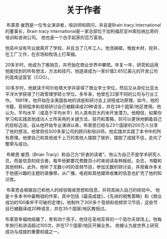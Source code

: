 <h1 align="center">
    关于作者
</h1>

​	布莱恩·崔西是一位专业演讲者，培训师和顾问，并且是Brain tracy International的董事长，Brain tracy International是一家总部位于加利福尼亚州索拉纳比奇的培训和咨询公司。 他也是一个白手起家的百万富翁。 

​	他高中没有毕业就离开了学校，并且当了几年工人。他洗碗碟，堆放木材，挖井，在工厂工作，在农场和牧场上打草捆。

​	20多岁时，他成为了推销员，并开始在商业世界中攀爬。年复一年，研究和运用他能找到的所有想法，方法和技巧，他逐渐成为一家价值2.65亿美元的开发公司的首席运营官（COO）。

​	30多岁时，他就读于阿尔伯塔大学并获得了商业学士学位，然后又从哥伦比亚太平洋大学获得了行政管理学硕士学位。多年来，他曾在22家不同的公司与行业工作。 1981年，他开始在全美国各地的讲座和研讨会上讲授成功原理，如今，他的书籍，音频程序和视频研讨会已被翻译成20种语言，并在38个国家/地区使用。他认为，平均水平（或高于平均水平）的人具有巨大的未开发潜力。他相信，如果你学习和实践其他成功人士所采用的关键方法，技巧和策略，则可以更快地朝着自己的目标迈进。自从他开始专业演讲以来，布莱恩已经与23个国家的200万人分享了他的想法。他曾担任500多家公司的顾问和培训师。他实践并实践了本书中的所有原理。他使自己和其他成千上万的其他人摆脱了挫折，摆脱了成就不佳，走向了繁荣与成功。

​	布赖恩·崔西（Brian Tracy）称自己为“折衷的读者”。他认为自己不是学术研究人员，而是信息的综合者。每年他都要花费数百小时来阅读各种报纸，杂志，书籍和其他材料。此外，他听了无数小时的音频节目，参加无数的研讨会，并观看许多关于他感兴趣的主题的录像带。从广播，电视和其他媒体收集的信息也扩充了他的知识库。

​	布莱恩会根据自己和他人的经验吸收思想和信息，并将其纳入自己的经验中。 他是十多本书中最畅销的作家，其中包括《最高成就》，《先进的销售策略》和《商业成功的100条牢不可破的定律》。他制作了300多个音频和视频学习节目，这些节目已被翻译成20种语言，并在35个国家/地区教授过。

​	布莱恩幸福地结婚了，育有四个孩子。他住在圣地亚哥的一个高尔夫球场上。他每年旅行和讲话超过100次，并在17个国家/地区开展业务。 他被认为是世界上研究成功与成就的重要权威之一。
